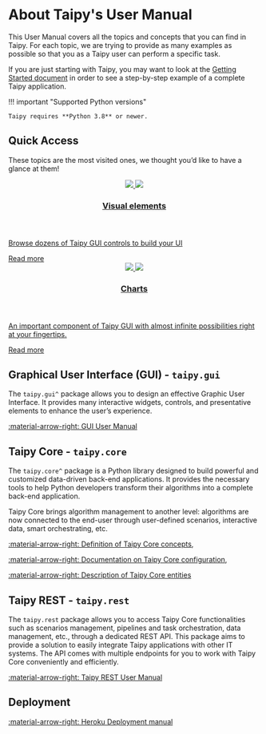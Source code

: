 # About Taipy's User Manual

This User Manual covers all the topics and concepts that you can find in Taipy.
For each topic, we are trying to provide as many examples as possible so that
you as a Taipy user can perform a specific task.

If you are just starting with Taipy, you may want to look at the
[Getting Started document](../getting_started/installation.md)
in order to see a step-by-step example of a complete Taipy application.

!!! important "Supported Python versions"

    Taipy requires **Python 3.8** or newer.

## Quick Access

These topics are the most visited ones, we thought you’d like to have a glance at them!

<div class="tp-row tp-row--gutter-sm">
  <div class="tp-col-12 tp-col-md-6 d-flex">
    <a class="tp-content-card" href="../gui/">
      <header class="tp-content-card-header">
        <img class="tp-content-card-icon icon-light" src="../../images/icons/visual-element-w.svg">
        <img class="tp-content-card-icon icon-dark" src="../../images/icons/visual-element.svg">
        <h3>Visual elements</h3>
      </header>
      <p>
        Browse dozens of Taipy GUI controls to build your UI
      </p>
      <span class="tp-content-card-readmore">Read more</span>
    </a>
  </div>
  <div class="tp-col-12 tp-col-md-6 d-flex">
    <a class="tp-content-card" href="../gui/viselements/chart/">
      <header class="tp-content-card-header">
        <img class="tp-content-card-icon icon-light" src="../../images/icons/bar-chart-w.svg">
        <img class="tp-content-card-icon icon-dark" src="../../images/icons/bar-chart.svg">
        <h3>Charts</h3>
      </header>
      <p>
        An important component of Taipy GUI with almost infinite possibilities right at your fingertips.
      </p>
      <span class="tp-content-card-readmore">Read more</span>
    </a>
  </div>
</div>

## Graphical User Interface (GUI) - `taipy.gui`

The `taipy.gui^` package allows you to design an effective Graphic User Interface.
It provides many interactive widgets, controls, and presentative elements to enhance the
user’s experience.

[:material-arrow-right: GUI User Manual](gui/index.md)

## Taipy Core - `taipy.core`

The `taipy.core^` package is a Python library designed to build powerful and customized data-driven back-end
applications.
It provides the necessary tools to help Python developers transform their algorithms into a complete
back-end application.

Taipy Core brings algorithm management to another level: algorithms are now connected to the end-user through
user-defined scenarios, interactive data, smart orchestrating, etc.


[:material-arrow-right: Definition of Taipy Core concepts](core/concepts/index.md),

[:material-arrow-right: Documentation on Taipy Core configuration](core/config/index.md),

[:material-arrow-right: Description of Taipy Core entities](core/entities/index.md)

## Taipy REST - `taipy.rest`

The `taipy.rest` package allows you to access Taipy Core functionalities such as scenarios management,
pipelines and task orchestration, data management, etc., through a dedicated REST API.
This package aims to provide a solution to easily integrate Taipy applications with other IT systems.
The API comes with multiple endpoints for you to work with Taipy Core conveniently and efficiently.

[:material-arrow-right: Taipy REST User Manual](rest/index.md)

## Deployment

[:material-arrow-right: Heroku Deployment manual](deployment/heroku/getting-started.md)
